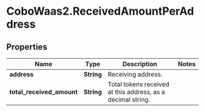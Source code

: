 # CoboWaas2.ReceivedAmountPerAddress

## Properties

Name | Type | Description | Notes
------------ | ------------- | ------------- | -------------
**address** | **String** | Receiving address. | 
**total_received_amount** | **String** | Total tokens received at this address, as a decimal string. | 


